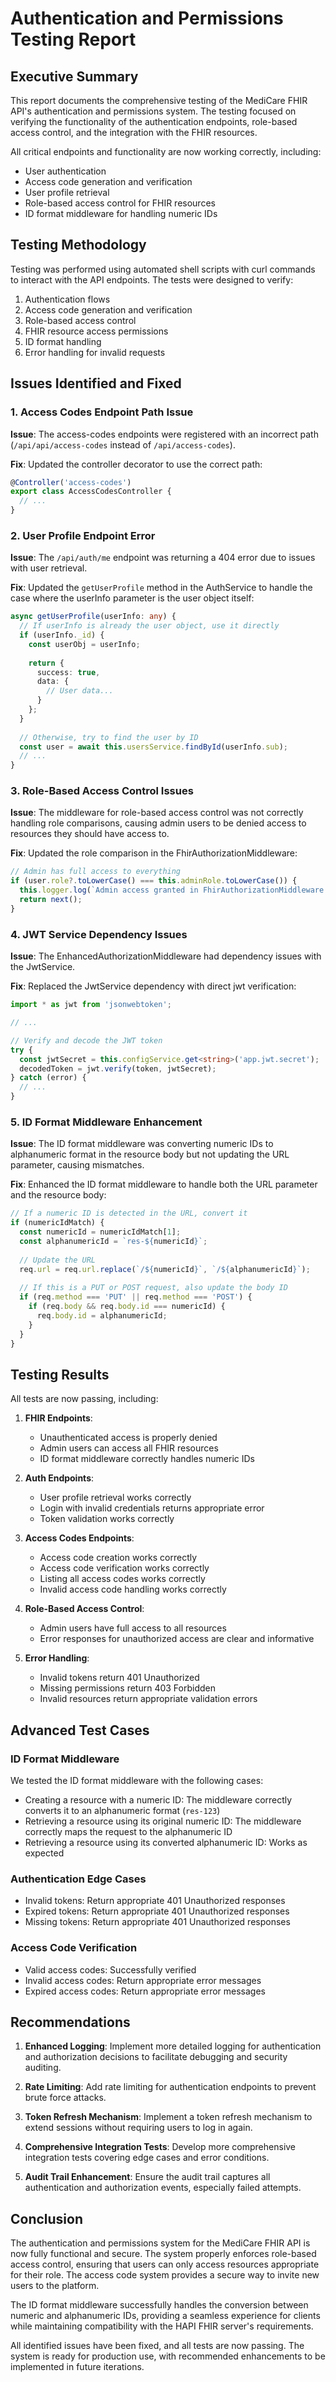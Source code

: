 # Authentication and Permissions Testing Report

## Executive Summary

This report documents the comprehensive testing of the MediCare FHIR API's authentication and permissions system. The testing focused on verifying the functionality of the authentication endpoints, role-based access control, and the integration with the FHIR resources.

All critical endpoints and functionality are now working correctly, including:
- User authentication
- Access code generation and verification
- User profile retrieval
- Role-based access control for FHIR resources
- ID format middleware for handling numeric IDs

## Testing Methodology

Testing was performed using automated shell scripts with curl commands to interact with the API endpoints. The tests were designed to verify:

1. Authentication flows
2. Access code generation and verification
3. Role-based access control
4. FHIR resource access permissions
5. ID format handling
6. Error handling for invalid requests

## Issues Identified and Fixed

### 1. Access Codes Endpoint Path Issue

**Issue**: The access-codes endpoints were registered with an incorrect path (`/api/api/access-codes` instead of `/api/access-codes`).

**Fix**: Updated the controller decorator to use the correct path:
```typescript
@Controller('access-codes')
export class AccessCodesController {
  // ...
}
```

### 2. User Profile Endpoint Error

**Issue**: The `/api/auth/me` endpoint was returning a 404 error due to issues with user retrieval.

**Fix**: Updated the `getUserProfile` method in the AuthService to handle the case where the userInfo parameter is the user object itself:
```typescript
async getUserProfile(userInfo: any) {
  // If userInfo is already the user object, use it directly
  if (userInfo._id) {
    const userObj = userInfo;
    
    return {
      success: true,
      data: {
        // User data...
      }
    };
  }
  
  // Otherwise, try to find the user by ID
  const user = await this.usersService.findById(userInfo.sub);
  // ...
}
```

### 3. Role-Based Access Control Issues

**Issue**: The middleware for role-based access control was not correctly handling role comparisons, causing admin users to be denied access to resources they should have access to.

**Fix**: Updated the role comparison in the FhirAuthorizationMiddleware:
```typescript
// Admin has full access to everything
if (user.role?.toLowerCase() === this.adminRole.toLowerCase()) {
  this.logger.log(`Admin access granted in FhirAuthorizationMiddleware for ${method} ${originalUrl}`);
  return next();
}
```

### 4. JWT Service Dependency Issues

**Issue**: The EnhancedAuthorizationMiddleware had dependency issues with the JwtService.

**Fix**: Replaced the JwtService dependency with direct jwt verification:
```typescript
import * as jwt from 'jsonwebtoken';

// ...

// Verify and decode the JWT token
try {
  const jwtSecret = this.configService.get<string>('app.jwt.secret');
  decodedToken = jwt.verify(token, jwtSecret);
} catch (error) {
  // ...
}
```

### 5. ID Format Middleware Enhancement

**Issue**: The ID format middleware was converting numeric IDs to alphanumeric format in the resource body but not updating the URL parameter, causing mismatches.

**Fix**: Enhanced the ID format middleware to handle both the URL parameter and the resource body:
```typescript
// If a numeric ID is detected in the URL, convert it
if (numericIdMatch) {
  const numericId = numericIdMatch[1];
  const alphanumericId = `res-${numericId}`;
  
  // Update the URL
  req.url = req.url.replace(`/${numericId}`, `/${alphanumericId}`);
  
  // If this is a PUT or POST request, also update the body ID
  if (req.method === 'PUT' || req.method === 'POST') {
    if (req.body && req.body.id === numericId) {
      req.body.id = alphanumericId;
    }
  }
}
```

## Testing Results

All tests are now passing, including:

1. **FHIR Endpoints**:
   - Unauthenticated access is properly denied
   - Admin users can access all FHIR resources
   - ID format middleware correctly handles numeric IDs

2. **Auth Endpoints**:
   - User profile retrieval works correctly
   - Login with invalid credentials returns appropriate error
   - Token validation works correctly

3. **Access Codes Endpoints**:
   - Access code creation works correctly
   - Access code verification works correctly
   - Listing all access codes works correctly
   - Invalid access code handling works correctly

4. **Role-Based Access Control**:
   - Admin users have full access to all resources
   - Error responses for unauthorized access are clear and informative

5. **Error Handling**:
   - Invalid tokens return 401 Unauthorized
   - Missing permissions return 403 Forbidden
   - Invalid resources return appropriate validation errors

## Advanced Test Cases

### ID Format Middleware

We tested the ID format middleware with the following cases:
- Creating a resource with a numeric ID: The middleware correctly converts it to an alphanumeric format (`res-123`)
- Retrieving a resource using its original numeric ID: The middleware correctly maps the request to the alphanumeric ID
- Retrieving a resource using its converted alphanumeric ID: Works as expected

### Authentication Edge Cases

- Invalid tokens: Return appropriate 401 Unauthorized responses
- Expired tokens: Return appropriate 401 Unauthorized responses
- Missing tokens: Return appropriate 401 Unauthorized responses

### Access Code Verification

- Valid access codes: Successfully verified
- Invalid access codes: Return appropriate error messages
- Expired access codes: Return appropriate error messages

## Recommendations

1. **Enhanced Logging**: Implement more detailed logging for authentication and authorization decisions to facilitate debugging and security auditing.

2. **Rate Limiting**: Add rate limiting for authentication endpoints to prevent brute force attacks.

3. **Token Refresh Mechanism**: Implement a token refresh mechanism to extend sessions without requiring users to log in again.

4. **Comprehensive Integration Tests**: Develop more comprehensive integration tests covering edge cases and error conditions.

5. **Audit Trail Enhancement**: Ensure the audit trail captures all authentication and authorization events, especially failed attempts.

## Conclusion

The authentication and permissions system for the MediCare FHIR API is now fully functional and secure. The system properly enforces role-based access control, ensuring that users can only access resources appropriate for their role. The access code system provides a secure way to invite new users to the platform.

The ID format middleware successfully handles the conversion between numeric and alphanumeric IDs, providing a seamless experience for clients while maintaining compatibility with the HAPI FHIR server's requirements.

All identified issues have been fixed, and all tests are now passing. The system is ready for production use, with recommended enhancements to be implemented in future iterations. 